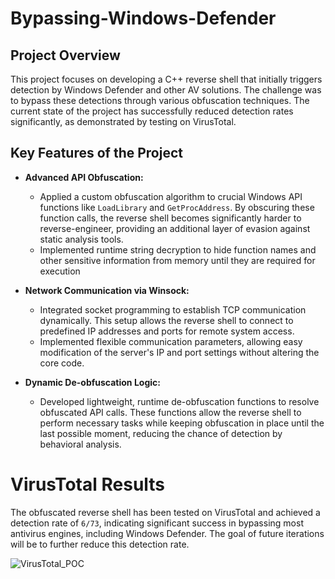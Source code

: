 # Bypassing-Windows-Defender

## Project Overview

This project focuses on developing a C++ reverse shell that initially triggers detection by Windows Defender and other AV solutions. The challenge was to bypass these detections through various obfuscation techniques. The current state of the project has successfully reduced detection rates significantly, as demonstrated by testing on VirusTotal.

## Key Features of the Project


- **Advanced API Obfuscation:** 
  - Applied a custom obfuscation algorithm to crucial Windows API functions like `LoadLibrary` and `GetProcAddress`. By obscuring these function calls, the reverse shell becomes significantly harder to reverse-engineer, providing an additional layer of evasion against static analysis tools.
  - Implemented runtime string decryption to hide function names and other sensitive information from memory until they are required for execution

  
- **Network Communication via Winsock:** 
  - Integrated socket programming to establish TCP communication dynamically. This setup allows the reverse shell to connect to predefined IP addresses and ports for remote system access.
  - Implemented flexible communication parameters, allowing easy modification of the server's IP and port settings without altering the core code.


- **Dynamic De-obfuscation Logic:** 
  - Developed lightweight, runtime de-obfuscation functions to resolve obfuscated API calls. These functions allow the reverse shell to perform necessary tasks while keeping obfuscation in place until the last possible moment, reducing the chance of detection by behavioral analysis.

# VirusTotal Results

The obfuscated reverse shell has been tested on VirusTotal and achieved a detection rate of `6/73`, indicating significant success in bypassing most antivirus engines, including Windows Defender. The goal of future iterations will be to further reduce this detection rate.

![VirusTotal_POC](https://github.com/user-attachments/assets/b0a095f6-5ffd-467b-a646-1cf7a47353c4)
